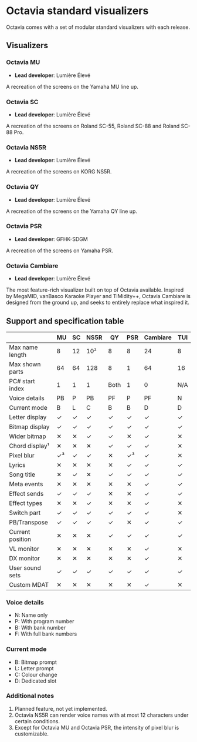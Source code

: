# Octavia standard visualizers
Octavia comes with a set of modular standard visualizers with each release.

## Visualizers
### Octavia MU
* **Lead developer**: Lumière Élevé

A recreation of the screens on the Yamaha MU line up.

### Octavia SC
* **Lead developer**: Lumière Élevé

A recreation of the screens on Roland SC-55, Roland SC-88 and Roland SC-88 Pro.

### Octavia NS5R
* **Lead developer**: Lumière Élevé

A recreation of the screens on KORG NS5R.

### Octavia QY
* **Lead developer**: Lumière Élevé

A recreation of the screens on the Yamaha QY line up.

### Octavia PSR
* **Lead developer**: GFHK-SDGM

A recreation of the screens on Yamaha PSR.

### Octavia Cambiare
* **Lead developer**: Lumière Élevé

The most feature-rich visualizer built on top of Octavia available. Inspired by MegaMID, vanBasco Karaoke Player and TiMidity++, Octavia Cambiare is designed from the ground up, and seeks to entirely replace what inspired it.

## Support and specification table
|                  | MU | SC | NS5R | QY | PSR | Cambiare | TUI |
| ---------------- | -- | -- | ---- | -- | --- | -------- | --- |
| Max name length  | 8  | 12 | 10²  | 8  | 8   | 24       | 8   |
| Max shown parts  | 64 | 64 | 128  | 8  | 1   | 64       | 16  |
| PC# start index  | 1  | 1  | 1    | Both | 1 | 0        | N/A |
| Voice details    | PB | P  | PB   | PF | P   | PF       | N   |
| Current mode     | B  | L  | C    | B  | B   | D        | D   |
| Letter display   | ✓  | ✓  | ✓    | ✓  | ✓   | ✓        | ✓   |
| Bitmap display   | ✓  | ✓  | ✓    | ✓  | ✓   | ✓        | ✓   |
| Wider bitmap     | ✕  | ✕  | ✓    | ✓  | ✕   | ✓        | ✕   |
| Chord display¹   | ✕  | ✕  | ✕    | ✓  | ✓   | ✓        | ✕   |
| Pixel blur       | ✓³ | ✓  | ✓    | ✕  | ✓³  | ✓        | ✕   |
| Lyrics           | ✕  | ✕  | ✕    | ✕  | ✓   | ✓        | ✓   |
| Song title       | ✕  | ✓  | ✕    | ✓  | ✓   | ✓        | ✓   |
| Meta events      | ✕  | ✕  | ✕    | ✕  | ✕   | ✓        | ✓   |
| Effect sends     | ✓  | ✓  | ✓    | ✕  | ✕   | ✓        | ✓   |
| Effect types     | ✕  | ✕  | ✓    | ✕  | ✕   | ✓        | ✕   |
| Switch part      | ✓  | ✓  | ✓    | ✓  | ✓   | ✓        | ✕   |
| PB/Transpose     | ✓  | ✓  | ✓    | ✓  | ✕   | ✓        | ✓   |
| Current position | ✕  | ✕  | ✕    | ✓  | ✓   | ✓        | ✓   |
| VL monitor       | ✕  | ✕  | ✕    | ✕  | ✕   | ✓        | ✕   |
| DX monitor       | ✕  | ✕  | ✕    | ✕  | ✕   | ✓        | ✕   |
| User sound sets  | ✓  | ✓  | ✓    | ✓  | ✓   | ✓        | ✓   |
| Custom MDAT      | ✕  | ✕  | ✕    | ✕  | ✕   | ✓        | ✕   |

### Voice details
* N: Name only
* P: With program number
* B: With bank number
* F: With full bank numbers

### Current mode
* B: Bitmap prompt
* L: Letter prompt
* C: Colour change
* D: Dedicated slot

### Additional notes
1. Planned feature, not yet implemented.
2. Octavia NS5R can render voice names with at most 12 characters under certain conditions.
3. Except for Octavia MU and Octavia PSR, the intensity of pixel blur is customizable.
